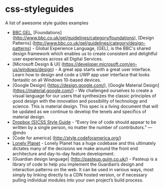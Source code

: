# css-styleguides
A list of awesome style guides examples 

* [BBC GEL](http://www.bbc.co.uk/gel), [Foundations] (http://www.bbc.co.uk/gel/guidelines/category/foundations), [Design Patterns] (http://www.bbc.co.uk/gel/guidelines/category/design-patterns) - Global Experience Language, (GEL), is the BBC's shared design framework which enables us to create consistent and delightful user experiences across all Digital Services.
* [Microsoft Design & UI] (https://developer.microsoft.com/en-us/windows/design) - A great app starts with a great user interface. Learn how to design and code a UWP app user interface that looks fantastic on all Windows 10-based devices. 
* [Google Design] (https://design.google.com/), [Google Material Design] (https://material.google.com/) - We challenged ourselves to create a visual language for our users that synthesizes the classic principles of good design with the innovation and possibility of technology and science. This is material design. This spec is a living document that will be updated as we continue to develop the tenets and specifics of material design.
* [Dropbox (S)CSS Style Guide](https://github.com/dropbox/css-style-guide) - “Every line of code should appear to be written by a single person, no matter the number of contributors.” —@mdo
* [Code for america] (http://style.codeforamerica.org/)
* [Lonely Planet](http://rizzo.lonelyplanet.com/styleguide/design-elements/colours) - Lonely Planet has a huge codebase and this ultimately dictates many of the decisions we make around the front end architecture and day-to-day feature development. 
* [Guardian design language] (http://pasteup.guim.co.uk/) - Pasteup is a library of code to help you implement the Guardian’s design and interaction patterns on the web. It can be used in various ways, most simply by linking directly to a CDN hosted version, or if necessary pulling individual modules into your own project’s build process.
